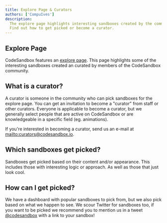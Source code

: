 ```yaml
---
title: Explore Page & Curators
authors: ['CompuIves']
description:
  The explore page highlights interesting sandboxes created by the community.
  Find out how to get picked or become a curator.
---
```


## Explore Page

CodeSandbox features an [explore page](/explore). This page highlights some of the interesting sandboxes
created an curated by members of the CodeSandbox community.

## What is a curator?

A curator is someone in the community who can pick sandboxes
for the explore page. You can get an invitation to become a "curator" from 
staff or other curators. Everyone is applicable to become a curator, but we
generally select people that are active on CodeSandbox or are
knowledgeable in a specific field (eg. animations).

If you're interested in becoming a curator, send us an e-mail at
<mailto:curators@codesandbox.io>.

## Which sandboxes get picked?

Sandboxes get picked based on their content and/or appearance. This includes those with interesting logic or approach. As well as those that just look cool.

## How can I get picked?

We have a dashboard with popular sandboxes to pick from, but we also pick based
on what we happen to see. We scour Twitter for sandboxes too, if you
want to be picked we recommend you to mention us in a tweet
[@codesandbox](https://twitter.com/codesandbox) with a link to your sandbox!

